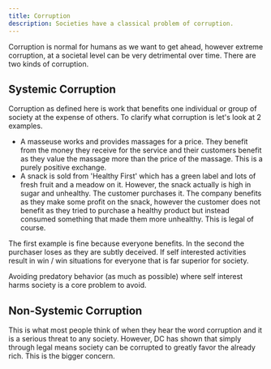 ```yaml
---
title: Corruption
description: Societies have a classical problem of corruption.
---
```


Corruption is normal for humans as we want to get ahead, however extreme corruption, at a societal level can be very detrimental over time. There are two kinds of corruption.

## Systemic Corruption

Corruption as defined here is work that benefits one individual or group of society at the expense of others. To clarify what corruption is let's look at 2 examples.

* A masseuse works and provides massages for a price. They benefit from the money they receive for the service and their customers benefit as they value the massage more than the price of the massage. This is a purely positive exchange.
* A snack is sold from 'Healthy First' which has a green label and lots of fresh fruit and a meadow on it. However, the snack actually is high in sugar and unhealthy. The customer purchases it. The company benefits as they make some profit on the snack, however the customer does not benefit as they tried to purchase a healthy product but instead consumed something that made them more unhealthy. This is legal of course.

The first example is fine because everyone benefits. In the second the purchaser loses as they are subtly deceived. If self interested activities result in win / win situations for everyone that is far superior for society.

Avoiding predatory behavior (as much as possible) where self interest harms society is a core problem to avoid.

## Non-Systemic Corruption

This is what most people think of when they hear the word corruption and it is a serious threat to any society. However, DC has shown that simply through legal means society can be corrupted to greatly favor the already rich. This is the bigger concern.
